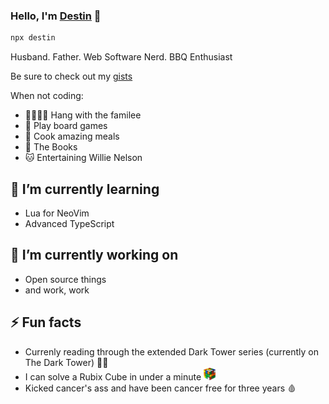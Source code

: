 ### Hello, I'm [Destin](https://destin.io) 👋

```sh
npx destin
```

Husband. Father. Web Software Nerd. BBQ Enthusiast

Be sure to check out my [gists](https://gist.github.com/destinio)

When not coding:
- 👨‍👩‍👦‍👦 Hang with the familee
- 🎲 Play board games
- 🍝 Cook amazing meals
- 📖 The Books
- 🐱 Entertaining Willie Nelson

## 🌱 I’m currently learning
- Lua for NeoVim
- Advanced TypeScript

## 🔭 I’m currently working on
- Open source things
- and work, work

## ⚡️ Fun facts
- Currenly reading through the extended Dark Tower series (currently on The Dark Tower) 🤰🏿
- I can solve a Rubix Cube in under a minute <img src='/cube.png' height='20px' alt='Rubix Cube Image' />
- Kicked cancer's ass and have been cancer free for three years 🩸

